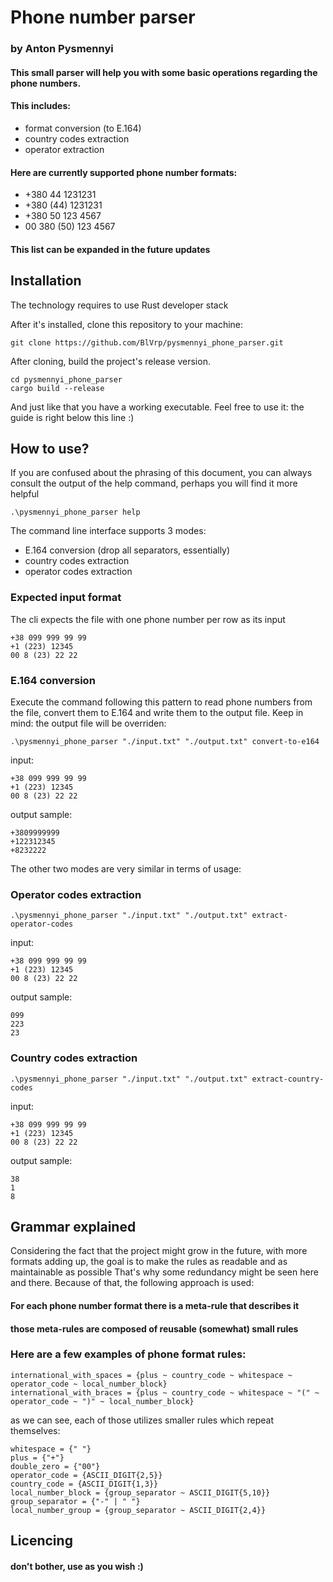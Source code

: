 # Phone number parser
### by Anton Pysmennyi

#### This small parser will help you with some basic operations regarding the phone numbers. 
#### This includes:
<ul>
    <li> format conversion (to E.164) </li>
    <li> country codes extraction </li>
    <li> operator extraction </li>
</ul>

#### Here are currently supported phone number formats: 
<ul>
    <li> +380 44 1231231 </li>
    <li> +380 (44) 1231231 </li>
    <li> +380 50 123 4567 </li>
    <li> 00 380 (50) 123 4567 </li>
</ul>

#### This list can be expanded in the future updates


## Installation
The technology requires to use Rust developer stack

After it's installed, clone this repository to your machine:
```
git clone https://github.com/BlVrp/pysmennyi_phone_parser.git
```
After cloning, build the project's release version.
```
cd pysmennyi_phone_parser
cargo build --release
```

And just like that you have a working executable. Feel free to use it: the guide is right below this line :)
## How to use?
If you are confused about the phrasing of this document, you can always consult the output of the help command, perhaps you will find it more helpful
```
.\pysmennyi_phone_parser help
```

The command line interface supports 3 modes:
<ul>
    <li>E.164 conversion (drop all separators, essentially)</li>
    <li>country codes extraction</li>
    <li>operator codes extraction</li>
</ul>

### Expected input format
The cli expects the file with one phone number per row as its input 
```
+38 099 999 99 99
+1 (223) 12345
00 8 (23) 22 22
```

### E.164 conversion
Execute the command following this pattern to read phone numbers from the file, convert them to E.164 and write them to the output file. Keep in mind: the output file will be overriden:

```
.\pysmennyi_phone_parser "./input.txt" "./output.txt" convert-to-e164
```
input:
```
+38 099 999 99 99
+1 (223) 12345
00 8 (23) 22 22
```
output sample: 
```
+3809999999
+122312345
+8232222
```

The other two modes are very similar in terms of usage:
### Operator codes extraction
```
.\pysmennyi_phone_parser "./input.txt" "./output.txt" extract-operator-codes
```
input:
```
+38 099 999 99 99
+1 (223) 12345
00 8 (23) 22 22
```
output sample: 
```
099
223
23
```
### Country codes extraction
```
.\pysmennyi_phone_parser "./input.txt" "./output.txt" extract-country-codes
```
input:
```
+38 099 999 99 99
+1 (223) 12345
00 8 (23) 22 22
```
output sample: 
```
38
1
8
```
## Grammar explained
Considering the fact that the project might grow in the future, with more formats adding up, the goal is to make the rules as readable and as maintainable as possible
That's why some redundancy might be seen here and there.
Because of that, the following approach is used:
<br>
#### For each phone number format there is a meta-rule that describes it
#### those meta-rules are composed of reusable (somewhat) small rules

### Here are a few examples of phone format rules:
```
international_with_spaces = {plus ~ country_code ~ whitespace ~ operator_code ~ local_number_block}
international_with_braces = {plus ~ country_code ~ whitespace ~ "(" ~ operator_code ~ ")" ~ local_number_block}
```

as we can see, each of those utilizes smaller rules which repeat themselves:
```
whitespace = {" "}
plus = {"+"}
double_zero = {"00"}
operator_code = {ASCII_DIGIT{2,5}}
country_code = {ASCII_DIGIT{1,3}}
local_number_block = {group_separator ~ ASCII_DIGIT{5,10}}
group_separator = {"-" | " "}
local_number_group = {group_separator ~ ASCII_DIGIT{2,4}}
```



## Licencing

#### don't bother, use as you wish :)

